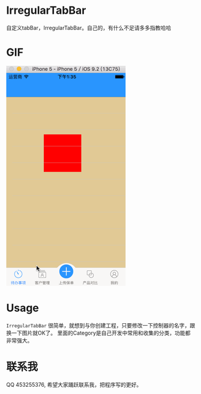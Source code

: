 # IrregularTabBar
  自定义tabBar，IrregularTabBar。自己的，有什么不足请多多指教哈哈

# GIF
![IrregularTabBar](GIF/TabBar.gif "IrregularTabBar")

# Usage
 `IrregularTabBar` 很简单，就想到与你创建工程，只要修改一下控制器的名字，跟换一下图片就OK了。
 里面的Category是自己开发中常用和收集的分类，功能都非常强大。


# 联系我
 QQ 453255376, 希望大家踊跃联系我，把程序写的更好。
 
